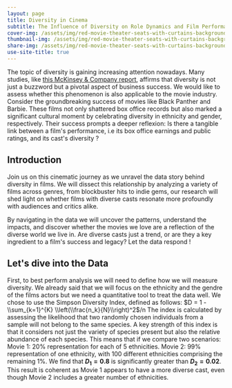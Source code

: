 ```yaml
---
layout: page
title: Diversity in Cinema
subtitle: The Influence of Diversity on Role Dynamics and Film Performance
cover-img: /assets/img/red-movie-theater-seats-with-curtains-background_1017-38388.jpg
thumbnail-img: /assets/img/red-movie-theater-seats-with-curtains-background_1017-38388.jpg
share-img: /assets/img/red-movie-theater-seats-with-curtains-background_1017-38388.jpg
use-site-title: true
---
```


The topic of diversity is gaining increasing attention nowadays. Many studies, like [this McKinsey & Company report](https://www.mckinsey.com/capabilities/people-and-organizational-performance/our-insights/why-diversity-matters), affirms that diversity is not just a buzzword but a pivotal aspect of business success. We would like to assess whether this phenomenon is also applicable to the movie industry.
Consider the groundbreaking success of movies like Black Panther and Barbie. These films not only shattered box office records but also marked a significant cultural moment by celebrating diversity in ethnicity and gender, respectively. Their success prompts a deeper reflexion: Is there a tangible link between a film's performance, i.e its box office earnings and public ratings, and its cast's diversity ?

## Introduction
Join us on this cinematic journey as we unravel the data story behind diversity in films. We will dissect this relationship by analyzing a variety of films across genres, from blockbuster hits to indie gems, our research will shed light on whether films with diverse casts resonate more profoundly with audiences and critics alike. 

By navigating in the data we will uncover the patterns, understand the impacts, and discover whether the movies we love are a reflection of the diverse world we live in. Are diverse casts just a trend, or are they a key ingredient to a film's success and legacy? Let the data respond !

## Let's dive into the Data

First, to best perform analysis we will need to define how we will measure diversity. We already said that we will focus on the ethnicity and the gendre of the films actors but we need a quantitative tool to treat the data well. We chose to use the Simpson Diversity Index, defined as follows:
$D = 1 - \\sum_{k=1}^{K} \\left(\\frac{n_k}{N}\\right)^2$/n
The index is calculated by assessing the likelihood that two randomly chosen individuals from a sample will not belong to the same species. A key strength of this index is that it considers not just the variety of species present but also the relative abundance of each species. This means that if we compare two scenarios:
Movie 1: 20% representation for each of 5 ethnicities.
Movie 2: 99% representation of one ethnicity, with 100 different ethnicities comprising the remaining 1%.
We find that **$D_1 = 0.8$** is significantly greater than **$D_2 = 0.02$**. This result is coherent as Movie 1 appears to have a more diverse cast, even though Movie 2 includes a greater number of ethnicities.
